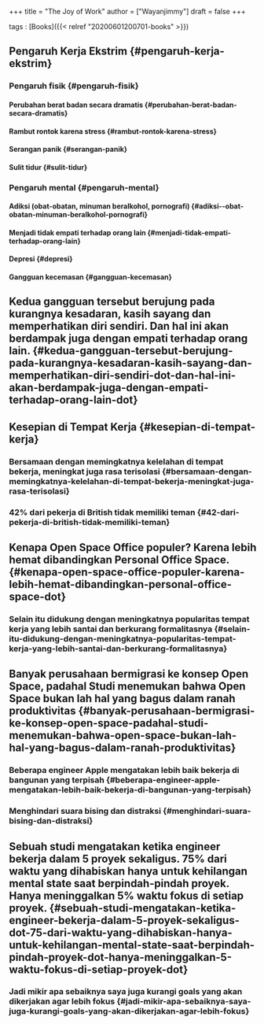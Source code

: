 +++
title = "The Joy of Work"
author = ["Wayanjimmy"]
draft = false
+++

tags
: [Books]({{< relref "20200601200701-books" >}})


## Pengaruh Kerja Ekstrim {#pengaruh-kerja-ekstrim}


### Pengaruh fisik {#pengaruh-fisik}


#### Perubahan berat badan secara dramatis {#perubahan-berat-badan-secara-dramatis}


#### Rambut rontok karena stress {#rambut-rontok-karena-stress}


#### Serangan panik {#serangan-panik}


#### Sulit tidur {#sulit-tidur}


### Pengaruh mental {#pengaruh-mental}


#### Adiksi (obat-obatan, minuman beralkohol, pornografi) {#adiksi--obat-obatan-minuman-beralkohol-pornografi}


#### Menjadi tidak empati terhadap orang lain {#menjadi-tidak-empati-terhadap-orang-lain}


#### Depresi {#depresi}


#### Gangguan kecemasan {#gangguan-kecemasan}


## Kedua gangguan tersebut berujung pada kurangnya kesadaran, kasih sayang dan memperhatikan diri sendiri. Dan hal ini akan berdampak juga dengan empati terhadap orang lain. {#kedua-gangguan-tersebut-berujung-pada-kurangnya-kesadaran-kasih-sayang-dan-memperhatikan-diri-sendiri-dot-dan-hal-ini-akan-berdampak-juga-dengan-empati-terhadap-orang-lain-dot}


## Kesepian di Tempat Kerja {#kesepian-di-tempat-kerja}


### Bersamaan dengan memingkatnya kelelahan di tempat bekerja, meningkat juga rasa terisolasi {#bersamaan-dengan-memingkatnya-kelelahan-di-tempat-bekerja-meningkat-juga-rasa-terisolasi}


### 42% dari pekerja di British tidak memiliki teman {#42-dari-pekerja-di-british-tidak-memiliki-teman}


## Kenapa Open Space Office populer? Karena lebih hemat dibandingkan Personal Office Space. {#kenapa-open-space-office-populer-karena-lebih-hemat-dibandingkan-personal-office-space-dot}


### Selain itu didukung dengan meningkatnya popularitas tempat kerja yang lebih santai dan berkurang formalitasnya {#selain-itu-didukung-dengan-meningkatnya-popularitas-tempat-kerja-yang-lebih-santai-dan-berkurang-formalitasnya}


## Banyak perusahaan bermigrasi ke konsep Open Space, padahal Studi menemukan bahwa Open Space bukan lah hal yang bagus dalam ranah produktivitas {#banyak-perusahaan-bermigrasi-ke-konsep-open-space-padahal-studi-menemukan-bahwa-open-space-bukan-lah-hal-yang-bagus-dalam-ranah-produktivitas}


### Beberapa engineer Apple mengatakan lebih baik bekerja di bangunan yang terpisah {#beberapa-engineer-apple-mengatakan-lebih-baik-bekerja-di-bangunan-yang-terpisah}


### Menghindari suara bising dan distraksi {#menghindari-suara-bising-dan-distraksi}


## Sebuah studi mengatakan ketika engineer bekerja dalam 5 proyek sekaligus. 75% dari waktu yang dihabiskan hanya untuk kehilangan mental state saat berpindah-pindah proyek. Hanya meninggalkan 5% waktu fokus di setiap proyek. {#sebuah-studi-mengatakan-ketika-engineer-bekerja-dalam-5-proyek-sekaligus-dot-75-dari-waktu-yang-dihabiskan-hanya-untuk-kehilangan-mental-state-saat-berpindah-pindah-proyek-dot-hanya-meninggalkan-5-waktu-fokus-di-setiap-proyek-dot}


### Jadi mikir apa sebaiknya saya juga kurangi goals yang akan dikerjakan agar lebih fokus {#jadi-mikir-apa-sebaiknya-saya-juga-kurangi-goals-yang-akan-dikerjakan-agar-lebih-fokus}
